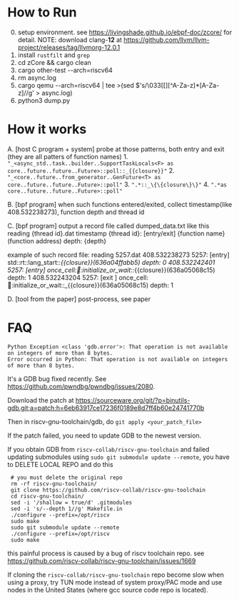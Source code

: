 How to Run
=====================
0. setup environment. see <https://livingshade.github.io/ebpf-doc/zcore/> for detail. NOTE: download clang-**12** at <https://github.com/llvm/llvm-project/releases/tag/llvmorg-12.0.1>
1. install `rustfilt` and `grep`
2. cd zCore && cargo clean
3. cargo other-test --arch=riscv64
4. rm async.log
5. cargo qemu --arch=riscv64 | tee >(sed $'s/\033[[][^A-Za-z]*[A-Za-z]//g' > async.log)
6. python3 dump.py




How it works
======================
A. [host C program + system] probe at those patterns, both entry and exit (they are all patters of function names)
    1. `"_<async_std..task..builder..SupportTaskLocals<F> as core..future..future..Future>::poll::_{{closure}}"`
    2. `"_<core..future..from_generator..GenFuture<T> as core..future..future..Future>::poll"`
    3. `".*::_\{\{closure\}\}"`
    4. `".*as core..future..future..Future>::poll"`

B. [bpf program] when such functions entered/exited, collect timestamp(like 408.532238273), function depth and thread id

C. [bpf program] output a record file called dumped_data.txt like this
reading {thread id}.dat
timestamp   {thread id}: [entry/exit] {function name}(function address) depth: {depth}

example of such record file:
reading 5257.dat
408.532238273   5257: [entry] std::rt::lang_start::_{{closure}}(636a04ffabb5) depth: 0
408.532242401   5257: [entry] once_cell::imp::initialize_or_wait::_{{closure}}(636a05068c15) depth: 1
408.532243204   5257: [exit ] once_cell::imp::initialize_or_wait::_{{closure}}(636a05068c15) depth: 1

D. [tool from the paper] post-process, see paper


FAQ
=============
```
Python Exception <class 'gdb.error'>: That operation is not available on integers of more than 8 bytes.
Error occurred in Python: That operation is not available on integers of more than 8 bytes.
```
It's a GDB bug fixed recently. See https://github.com/pwndbg/pwndbg/issues/2080. 

Download the patch at https://sourceware.org/git/?p=binutils-gdb.git;a=patch;h=6eb63917ce17236f0189e8d7ff4b60e24741770b

Then in riscv-gnu-toolchain/gdb, do `git apply <your_patch_file>`

If the patch failed, you need to update GDB to the newest version.

If you obtain GDB from `riscv-collab/riscv-gnu-toolchain` and failed updating submodules using `sudo git submodule update --remote`, you have to DELETE LOCAL REPO and do this
```
 # you must delete the original repo 
 rm -rf riscv-gnu-toolchain/
 git clone https://github.com/riscv-collab/riscv-gnu-toolchain
 cd riscv-gnu-toolchain/
 sed -i '/shallow = true/d' .gitmodules
 sed -i 's/--depth 1//g' Makefile.in
 ./configure --prefix=/opt/riscv
 sudo make
 sudo git submodule update --remote
 ./configure --prefix=/opt/riscv
 sudo make
```
this painful process is caused by a bug of riscv toolchain repo. see https://github.com/riscv-collab/riscv-gnu-toolchain/issues/1669

If cloning the `riscv-collab/riscv-gnu-toolchain` repo become slow when using a proxy, try TUN mode instead of system proxy/PAC mode and use nodes in the United States (where gcc source code repo is located).